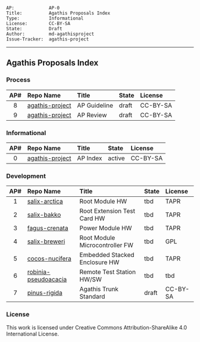     AP:             AP-0
    Title:          Agathis Proposals Index
    Type:           Informational
    License:        CC-BY-SA
    State:          Draft
    Author:         md-agathisproject
    Issue-Tracker:  agathis-project
---

## Agathis Proposals Index

### Process

AP# | Repo Name         |   Title                         | State | License
:--:|:------------------|:--------------------------------|:------|:--------
8   |[agathis-project](https://github.com/agathis-project/agathis-project/blob/master/AP-8/AP-8.md)  | AP Guideline                    | draft | CC-BY-SA
9   |[agathis-project](https://github.com/agathis-project/agathis-project/blob/master/AP-9/AP-9.md)  | AP Review                       | draft | CC-BY-SA

### Informational

AP# |Repo Name          |  Title                          | State | License
:--:|:------------------|:--------------------------------|:------|:--------
0   |[agathis-project](https://github.com/agathis-project/agathis-project)          |  AP Index        | active | CC-BY-SA

### Development

AP# |Repo Name          |  Title                          | State | License
:--:|:------------------|:--------------------------------|:------|:--------
1   |[salix-arctica](https://github.com/agathis-project/salix-arctica)               |  Root Module HW                 | tbd    | TAPR
2   |[salix-bakko](https://github.com/agathis-project/salix-bakko)                   |  Root Extension Test Card HW    | tbd    | TAPR
3   |[fagus-crenata](https://github.com/agathis-project/fagus-crenata)               |  Power Module HW                | tbd    | TAPR
4   |[salix-breweri](https://github.com/agathis-project/salix-breweri)               |  Root Module Microcontroller FW | tbd    | GPL
5   |[cocos-nucifera](https://github.com/agathis-project/cocos-nucifera)             |  Embedded Stacked Enclosure HW  | tbd    | TAPR
6   |[robinia-pseudoacacia](https://github.com/agathis-project/robinia-pseudoacacia) |  Remote Test Station HW/SW      | tbd    | tbd
7   |[pinus-rigida](https://github.com/agathis-project/pinus-rigida)                 |  Agathis Trunk Standard         | draft  | CC-BY-SA

### License

This work is licensed under Creative Commons Attribution-ShareAlike 4.0
International License.
